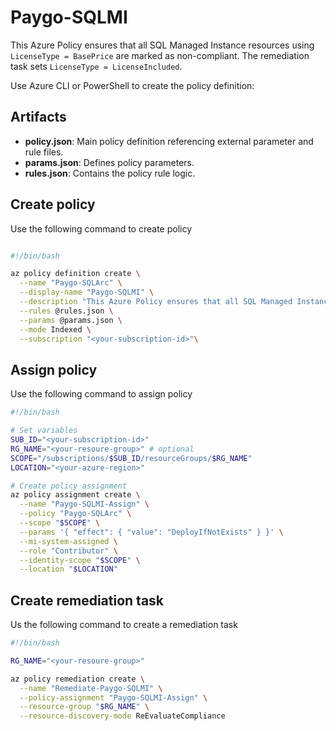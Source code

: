 # Paygo-SQLMI 

This Azure Policy ensures that all SQL Managed Instance resources using `LicenseType = BasePrice` are marked as non-compliant. The remediation task sets `LicenseType = LicenseIncluded`.

Use Azure CLI or PowerShell to create the policy definition:

## Artifacts

- **policy.json**: Main policy definition referencing external parameter and rule files.
- **params.json**: Defines policy parameters.
- **rules.json**: Contains the policy rule logic.

## Create policy
Use the following command to create policy

```bash

#!/bin/bash

az policy definition create \
  --name "Paygo-SQLArc" \
  --display-name "Paygo-SQLMI" \
  --description "This Azure Policy ensures that all SQL Managed Instance resources using LicenseType = BasePrice are marked as non-compliant. The remediation task sets LicenseType = LicenseIncluded." \
  --rules @rules.json \
  --params @params.json \
  --mode Indexed \
  --subscription "<your-subscription-id>"\
```

## Assign policy

Use the following command to assign policy

```bash
#!/bin/bash

# Set variables
SUB_ID="<your-subscription-id>"
RG_NAME="<your-resoure-group>" # optional
SCOPE="/subscriptions/$SUB_ID/resourceGroups/$RG_NAME"
LOCATION="<your-azure-region>"

# Create policy assignment
az policy assignment create \
  --name "Paygo-SQLMI-Assign" \
  --policy "Paygo-SQLArc" \
  --scope "$SCOPE" \
  --params '{ "effect": { "value": "DeployIfNotExists" } }' \
  --mi-system-assigned \
  --role "Contributor" \
  --identity-scope "$SCOPE" \
  --location "$LOCATION"
```

## Create remediation task

Us the following command to create a remediation task

```bash
#!/bin/bash

RG_NAME="<your-resoure-group>"

az policy remediation create \
  --name "Remediate-Paygo-SQLMI" \
  --policy-assignment "Paygo-SQLMI-Assign" \
  --resource-group "$RG_NAME" \
  --resource-discovery-mode ReEvaluateCompliance
```
